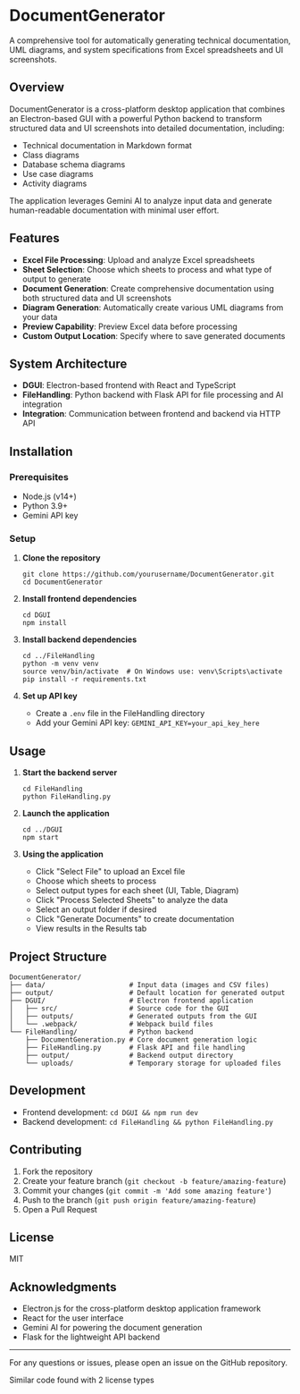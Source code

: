 # DocumentGenerator

A comprehensive tool for automatically generating technical documentation, UML diagrams, and system specifications from Excel spreadsheets and UI screenshots.

## Overview

DocumentGenerator is a cross-platform desktop application that combines an Electron-based GUI with a powerful Python backend to transform structured data and UI screenshots into detailed documentation, including:

- Technical documentation in Markdown format
- Class diagrams
- Database schema diagrams
- Use case diagrams
- Activity diagrams

The application leverages Gemini AI to analyze input data and generate human-readable documentation with minimal user effort.

## Features

- **Excel File Processing**: Upload and analyze Excel spreadsheets
- **Sheet Selection**: Choose which sheets to process and what type of output to generate
- **Document Generation**: Create comprehensive documentation using both structured data and UI screenshots
- **Diagram Generation**: Automatically create various UML diagrams from your data
- **Preview Capability**: Preview Excel data before processing
- **Custom Output Location**: Specify where to save generated documents

## System Architecture

- **DGUI**: Electron-based frontend with React and TypeScript
- **FileHandling**: Python backend with Flask API for file processing and AI integration
- **Integration**: Communication between frontend and backend via HTTP API

## Installation

### Prerequisites

- Node.js (v14+)
- Python 3.9+
- Gemini API key

### Setup

1. **Clone the repository**

   ```
   git clone https://github.com/yourusername/DocumentGenerator.git
   cd DocumentGenerator
   ```

2. **Install frontend dependencies**

   ```
   cd DGUI
   npm install
   ```

3. **Install backend dependencies**

   ```
   cd ../FileHandling
   python -m venv venv
   source venv/bin/activate  # On Windows use: venv\Scripts\activate
   pip install -r requirements.txt
   ```

4. **Set up API key**
   - Create a `.env` file in the FileHandling directory
   - Add your Gemini API key: `GEMINI_API_KEY=your_api_key_here`

## Usage

1. **Start the backend server**

   ```
   cd FileHandling
   python FileHandling.py
   ```

2. **Launch the application**

   ```
   cd ../DGUI
   npm start
   ```

3. **Using the application**
   - Click "Select File" to upload an Excel file
   - Choose which sheets to process
   - Select output types for each sheet (UI, Table, Diagram)
   - Click "Process Selected Sheets" to analyze the data
   - Select an output folder if desired
   - Click "Generate Documents" to create documentation
   - View results in the Results tab

## Project Structure

```
DocumentGenerator/
├── data/                     # Input data (images and CSV files)
├── output/                   # Default location for generated output
├── DGUI/                     # Electron frontend application
│   ├── src/                  # Source code for the GUI
│   ├── outputs/              # Generated outputs from the GUI
│   └── .webpack/             # Webpack build files
└── FileHandling/             # Python backend
    ├── DocumentGeneration.py # Core document generation logic
    ├── FileHandling.py       # Flask API and file handling
    ├── output/               # Backend output directory
    └── uploads/              # Temporary storage for uploaded files
```

## Development

- Frontend development: `cd DGUI && npm run dev`
- Backend development: `cd FileHandling && python FileHandling.py`

## Contributing

1. Fork the repository
2. Create your feature branch (`git checkout -b feature/amazing-feature`)
3. Commit your changes (`git commit -m 'Add some amazing feature'`)
4. Push to the branch (`git push origin feature/amazing-feature`)
5. Open a Pull Request

## License

MIT

## Acknowledgments

- Electron.js for the cross-platform desktop application framework
- React for the user interface
- Gemini AI for powering the document generation
- Flask for the lightweight API backend

---

For any questions or issues, please open an issue on the GitHub repository.

Similar code found with 2 license types
